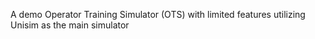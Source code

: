 A demo Operator Training Simulator (OTS) with limited features utilizing Unisim as the main simulator
